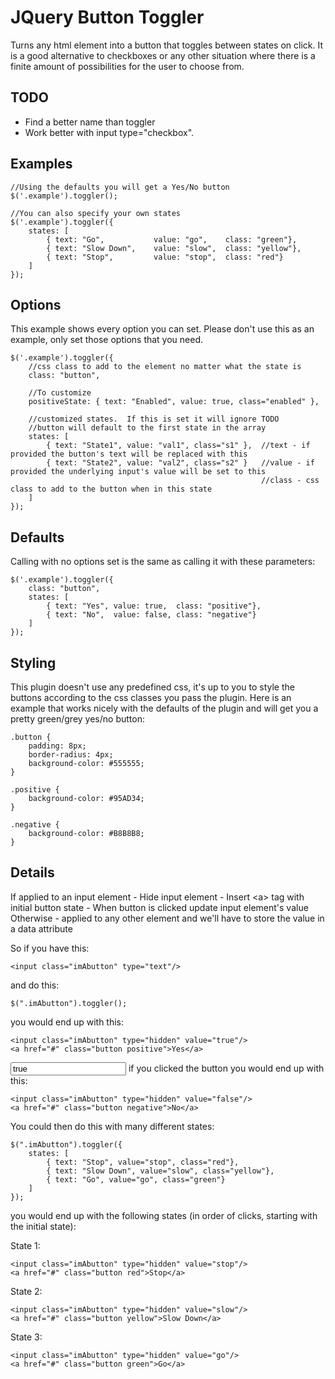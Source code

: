 JQuery Button Toggler
========================

Turns any html element into a button that toggles between states on click.  It is a good alternative to checkboxes or any other situation where there is a finite amount of possibilities for the user to choose from.

TODO
---
* Find a better name than toggler
* Work better with input type="checkbox".

Examples
--- 
	//Using the defaults you will get a Yes/No button
	$('.example').toggler();
	
	//You can also specify your own states
	$('.example').toggler({
		states: [
			{ text: "Go", 			value: "go", 	class: "green"},
			{ text: "Slow Down", 	value: "slow", 	class: "yellow"},
			{ text: "Stop", 		value: "stop", 	class: "red"}
		]		
	});

Options
---
This example shows every option you can set.  Please don't use this as an example, only set those options that you need.

	$('.example').toggler({
		//css class to add to the element no matter what the state is
		class: "button",	
		
		//To customize 
		positiveState: { text: "Enabled", value: true, class="enabled" },
			
		//customized states.  If this is set it will ignore TODO
		//button will default to the first state in the array
		states: [
			{ text: "State1", value: "val1", class="s1" }, 	//text - if provided the button's text will be replaced with this
			{ text: "State2", value: "val2", class="s2" }  	//value - if provided the underlying input's value will be set to this
															//class - css class to add to the button when in this state															
		]
	});

Defaults
---
Calling with no options set is the same as calling it with these parameters:

	$('.example').toggler({
		class: "button",
		states: [
			{ text: "Yes", value: true,  class: "positive"},
			{ text: "No",  value: false, class: "negative"}
		]
	});

Styling
---
This plugin doesn't use any predefined css, it's up to you to style the buttons according to the css classes you pass the plugin.  Here is an example that works nicely with the defaults of the plugin and will get you a pretty green/grey yes/no button:

	.button {
		padding: 8px;
		border-radius: 4px;
		background-color: #555555;
	}

	.positive {
		background-color: #95AD34;
	}

	.negative {
		background-color: #B8B8B8;
	}

Details
---
If applied to an input element
	- Hide input element
	- Insert &lt;a&gt; tag with initial button state
	- When button is clicked update input element's value
Otherwise
	- applied to any other element and we'll have to store the value in a data attribute

So if you have this:

	<input class="imAbutton" type="text"/>

and do this:

	$(".imAbutton").toggler();

you would end up with this:

	<input class="imAbutton" type="hidden" value="true"/>
	<a href="#" class="button positive">Yes</a>

<input class="imAbutton" value="true"/>
if you clicked the button you would end up with this:

	<input class="imAbutton" type="hidden" value="false"/>
	<a href="#" class="button negative">No</a>


You could then do this with many different states:

	$(".imAbutton").toggler({
		states: [
			{ text: "Stop", value="stop", class="red"},
			{ text: "Slow Down", value="slow", class="yellow"},
			{ text: "Go", value="go", class="green"}
		]
	});

you would end up with the following states (in order of clicks, starting with the initial state):

State 1:

	<input class="imAbutton" type="hidden" value="stop"/>
	<a href="#" class="button red">Stop</a>


State 2:

	<input class="imAbutton" type="hidden" value="slow"/>
	<a href="#" class="button yellow">Slow Down</a>


State 3:

	<input class="imAbutton" type="hidden" value="go"/>
	<a href="#" class="button green">Go</a>